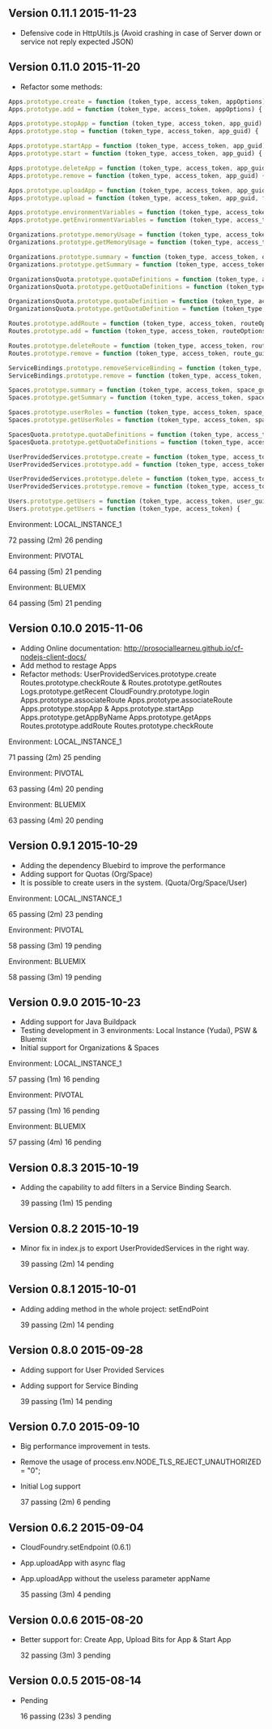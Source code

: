 ## Version 0.11.1 2015-11-23

- Defensive code in HttpUtils.js (Avoid crashing in case of Server down or service not reply expected JSON)

## Version 0.11.0 2015-11-20

- Refactor some methods:

``` js
Apps.prototype.create = function (token_type, access_token, appOptions) {
Apps.prototype.add = function (token_type, access_token, appOptions) {

Apps.prototype.stopApp = function (token_type, access_token, app_guid) {
Apps.prototype.stop = function (token_type, access_token, app_guid) {

Apps.prototype.startApp = function (token_type, access_token, app_guid) {
Apps.prototype.start = function (token_type, access_token, app_guid) {

Apps.prototype.deleteApp = function (token_type, access_token, app_guid) {
Apps.prototype.remove = function (token_type, access_token, app_guid) {

Apps.prototype.uploadApp = function (token_type, access_token, app_guid, filePath, async) {
Apps.prototype.upload = function (token_type, access_token, app_guid, filePath, async) {

Apps.prototype.environmentVariables = function (token_type, access_token, app_guid) {
Apps.prototype.getEnvironmentVariables = function (token_type, access_token, app_guid) {

Organizations.prototype.memoryUsage = function (token_type, access_token, org_guid) {
Organizations.prototype.getMemoryUsage = function (token_type, access_token, org_guid) {

Organizations.prototype.summary = function (token_type, access_token, org_guid) {
Organizations.prototype.getSummary = function (token_type, access_token, org_guid) {

OrganizationsQuota.prototype.quotaDefinitions = function (token_type, access_token) {
OrganizationsQuota.prototype.getQuotaDefinitions = function (token_type, access_token) {

OrganizationsQuota.prototype.quotaDefinition = function (token_type, access_token, org_guid) {
OrganizationsQuota.prototype.getQuotaDefinition = function (token_type, access_token, org_guid) {

Routes.prototype.addRoute = function (token_type, access_token, routeOptions) {
Routes.prototype.add = function (token_type, access_token, routeOptions) {

Routes.prototype.deleteRoute = function (token_type, access_token, route_guid) {
Routes.prototype.remove = function (token_type, access_token, route_guid) {

ServiceBindings.prototype.removeServiceBinding = function (token_type, access_token, service_guid){
ServiceBindings.prototype.remove = function (token_type, access_token, service_guid) {

Spaces.prototype.summary = function (token_type, access_token, space_guid) {
Spaces.prototype.getSummary = function (token_type, access_token, space_guid) {

Spaces.prototype.userRoles = function (token_type, access_token, space_guid) {
Spaces.prototype.getUserRoles = function (token_type, access_token, space_guid) {

SpacesQuota.prototype.quotaDefinitions = function (token_type, access_token) {
SpacesQuota.prototype.getQuotaDefinitions = function (token_type, access_token) {

UserProvidedServices.prototype.create = function (token_type, access_token, user_provided_service_options) {
UserProvidedServices.prototype.add = function (token_type, access_token, user_provided_service_options) {

UserProvidedServices.prototype.delete = function (token_type, access_token, service_guid) {
UserProvidedServices.prototype.remove = function (token_type, access_token, service_guid) {

Users.prototype.getUsers = function (token_type, access_token, user_guid) {
Users.prototype.getUsers = function (token_type, access_token) {
```
Environment: LOCAL_INSTANCE_1

  72 passing (2m)
  26 pending

Environment: PIVOTAL

  64 passing (5m)
  21 pending

Environment: BLUEMIX

  64 passing (5m)
  21 pending

## Version 0.10.0 2015-11-06

- Adding Online documentation: http://prosociallearneu.github.io/cf-nodejs-client-docs/
- Add method to restage Apps
- Refactor methods:
UserProvidedServices.prototype.create
Routes.prototype.checkRoute & Routes.prototype.getRoutes
Logs.prototype.getRecent
CloudFoundry.prototype.login
Apps.prototype.associateRoute
Apps.prototype.associateRoute
Apps.prototype.stopApp & Apps.prototype.startApp
Apps.prototype.getAppByName
Apps.prototype.getApps
Routes.prototype.addRoute
Routes.prototype.checkRoute

Environment: LOCAL_INSTANCE_1

  71 passing (2m)
  25 pending

Environment: PIVOTAL

  63 passing (4m)
  20 pending

Environment: BLUEMIX

  63 passing (4m)
  20 pending


## Version 0.9.1 2015-10-29

- Adding the dependency Bluebird to improve the performance
- Adding support for Quotas (Org/Space)
- It is possible to create users in the system. (Quota/Org/Space/User)

Environment: LOCAL_INSTANCE_1

  65 passing (2m)
  23 pending

Environment: PIVOTAL

  58 passing (3m)
  19 pending

Environment: BLUEMIX

  58 passing (3m)
  19 pending

## Version 0.9.0 2015-10-23

- Adding support for Java Buildpack
- Testing development in 3 environments: Local Instance (Yudai), PSW & Bluemix
- Initial support for Organizations & Spaces

Environment: LOCAL_INSTANCE_1

  57 passing (1m)
  16 pending

Environment: PIVOTAL

  57 passing (1m)
  16 pending

Environment: BLUEMIX

  57 passing (4m)
  16 pending  

## Version 0.8.3 2015-10-19

- Adding the capability to add filters in a Service Binding Search.

  39 passing (1m)
  15 pending

## Version 0.8.2 2015-10-19

- Minor fix in index.js to export UserProvidedServices in the right way.

  39 passing (2m)
  14 pending

## Version 0.8.1 2015-10-01

- Adding adding method in the whole project: setEndPoint

  39 passing (2m)
  14 pending

## Version 0.8.0 2015-09-28

- Adding support for User Provided Services
- Adding support for Service Binding

  39 passing (1m)
  14 pending

## Version 0.7.0 2015-09-10

- Big performance improvement in tests.
- Remove the usage of process.env.NODE_TLS_REJECT_UNAUTHORIZED = "0";
- Initial Log support

  37 passing (2m)
  6 pending

## Version 0.6.2 2015-09-04

- CloudFoundry.setEndpoint (0.6.1)
- App.uploadApp with async flag
- App.uploadApp without the useless parameter appName

  35 passing (3m)
  4 pending

## Version 0.0.6 2015-08-20

- Better support for: Create App, Upload Bits for App & Start App

  32 passing (3m)
  3 pending

## Version 0.0.5 2015-08-14

- Pending

  16 passing (23s)
  3 pending

